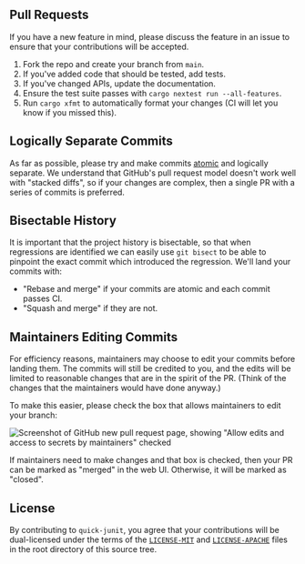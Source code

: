 ## Pull Requests

If you have a new feature in mind, please discuss the feature in an issue to ensure that your
contributions will be accepted.

1. Fork the repo and create your branch from `main`.
2. If you've added code that should be tested, add tests.
3. If you've changed APIs, update the documentation.
4. Ensure the test suite passes with `cargo nextest run --all-features`.
5. Run `cargo xfmt` to automatically format your changes (CI will let you know if you missed this).

## Logically Separate Commits

As far as possible, please try and make commits
[atomic](https://en.wikipedia.org/wiki/Atomic_commit#Atomic_commit_convention) and logically
separate. We understand that GitHub's pull request model doesn't work well with "stacked diffs", so
if your changes are complex, then a single PR with a series of commits is preferred.

## Bisectable History

It is important that the project history is bisectable, so that when regressions are identified we
can easily use `git bisect` to be able to pinpoint the exact commit which introduced the regression.
We'll land your commits with:

- "Rebase and merge" if your commits are atomic and each commit passes CI.
- "Squash and merge" if they are not.

## Maintainers Editing Commits

For efficiency reasons, maintainers may choose to edit your commits before landing them. The commits
will still be credited to you, and the edits will be limited to reasonable changes that are in the
spirit of the PR. (Think of the changes that the maintainers would have done anyway.)

To make this easier, please check the box that allows maintainers to edit your branch:

![Screenshot of GitHub new pull request page, showing "Allow edits and access to secrets by maintainers" checked](https://private-user-images.githubusercontent.com/180618/320376137-be4b60e2-6228-4cac-942f-5e9670d46a14.png)

If maintainers need to make changes and that box is checked, then your PR can be marked as "merged"
in the web UI. Otherwise, it will be marked as "closed".

## License

By contributing to `quick-junit`, you agree that your contributions will be dual-licensed under the
terms of the [`LICENSE-MIT`](LICENSE-MIT) and [`LICENSE-APACHE`](LICENSE-APACHE) files in the root
directory of this source tree.
